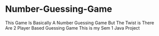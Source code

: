 # Number-Guessing-Game

This Game Is Basically A Number Guessing Game But The Twist is There Are 2 Player Based Guessing Game
This is my Sem 1 Java Project 
